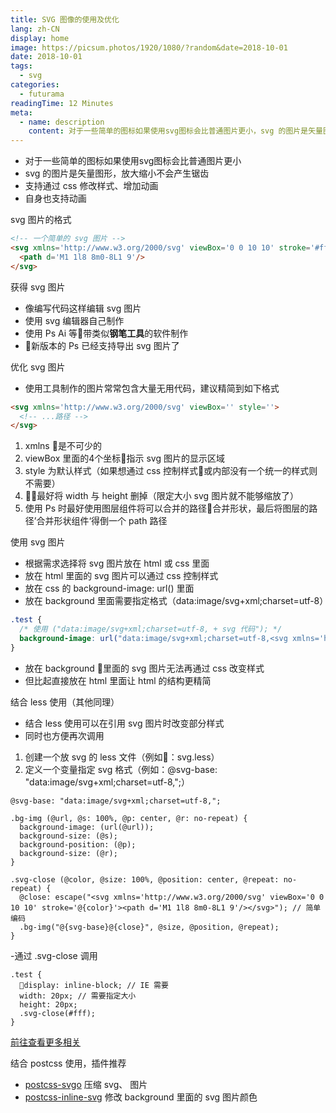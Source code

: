 ```yaml
---
title: SVG 图像的使用及优化
lang: zh-CN
display: home
image: https://picsum.photos/1920/1080/?random&date=2018-10-01
date: 2018-10-01
tags:
  - svg
categories:
  - futurama
readingTime: 12 Minutes
meta:
  - name: description
    content: 对于一些简单的图标如果使用svg图标会比普通图片更小，svg 的图片是矢量图形，放大缩小不会产生锯齿,支持通过 css 修改样式、增加动画
--- 
```


- 对于一些简单的图标如果使用svg图标会比普通图片更小
- svg 的图片是矢量图形，放大缩小不会产生锯齿
- 支持通过 css 修改样式、增加动画
- 自身也支持动画

<!-- more -->

svg 图片的格式
``` html
<!-- 一个简单的 svg 图片 -->
<svg xmlns='http://www.w3.org/2000/svg' viewBox='0 0 10 10' stroke='#fff'>
  <path d='M1 1l8 8m0-8L1 9'/>
</svg>
```

获得 svg 图片
- 像编写代码这样编辑 svg 图片
- 使用 svg 编辑器自己制作
- 使用 Ps Ai 等带类似**钢笔工具**的软件制作
- 新版本的 Ps 已经支持导出 svg 图片了

优化 svg 图片
- 使用工具制作的图片常常包含大量无用代码，建议精简到如下格式
``` html
<svg xmlns='http://www.w3.org/2000/svg' viewBox='' style=''>
  <!-- ...路径 -->
</svg>
```
1. xmlns 是不可少的
2. viewBox 里面的4个坐标指示 svg 图片的显示区域
3. style 为默认样式（如果想通过 css 控制样式或内部没有一个统一的样式则不需要）
4. 最好将 width 与 height 删掉（限定大小 svg 图片就不能够缩放了）
5. 使用 Ps 时最好使用图层组件将可以合并的路径合并形状，最后将图层的路径’合并形状组件‘得倒一个 path 路径

使用 svg 图片
- 根据需求选择将 svg 图片放在 html 或 css 里面
- 放在 html 里面的 svg 图片可以通过 css 控制样式
- 放在 css 的 background-image: url() 里面
- 放在 background 里面需要指定格式（data:image/svg+xml;charset=utf-8）
``` css
.test {
  /* 使用 ("data:image/svg+xml;charset=utf-8, + svg 代码"); */
  background-image: url("data:image/svg+xml;charset=utf-8,<svg xmlns='http://www.w3.org/2000/svg' viewBox='0 0 10 10' stroke='#fff'><path d='M1 1l8 8m0-8L1 9'/></svg>");
}
```
- 放在 background 里面的 svg 图片无法再通过 css 改变样式
- 但比起直接放在 html 里面让 html 的结构更精简

结合 less 使用（其他同理）
- 结合 less 使用可以在引用 svg 图片时改变部分样式
- 同时也方便再次调用

1. 创建一个放 svg 的 less 文件（例如：svg.less）
2. 定义一个变量指定 svg 格式（例如：@svg-base: "data:image/svg+xml;charset=utf-8,";）

``` less
@svg-base: "data:image/svg+xml;charset=utf-8,";

.bg-img (@url, @s: 100%, @p: center, @r: no-repeat) {
  background-image: (url(@url));
  background-size: (@s);
  background-position: (@p);
  background-size: (@r);
}

.svg-close (@color, @size: 100%, @position: center, @repeat: no-repeat) {
  @close: escape("<svg xmlns='http://www.w3.org/2000/svg' viewBox='0 0 10 10' stroke='@{color}'><path d='M1 1l8 8m0-8L1 9'/></svg>"); // 简单编码
  .bg-img("@{svg-base}@{close}", @size, @position, @repeat);
}
```

-通过 .svg-close 调用
``` less
.test {
  display: inline-block; // IE 需要
  width: 20px; // 需要指定大小
  height: 20px;
  .svg-close(#fff);
}
```
[前往查看更多相关](https://github.com/tolking/m-less/blob/master/less/svg.less)

结合 postcss 使用，插件推荐
- [postcss-svgo](https://www.npmjs.com/package/postcss-svgo) 压缩 svg、 图片
- [postcss-inline-svg](https://www.npmjs.com/package/postcss-inline-svg) 修改 background 里面的 svg 图片颜色